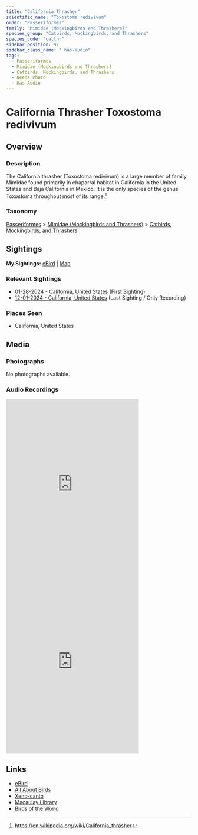 ```yaml
---
title: "California Thrasher"
scientific_name: "Toxostoma redivivum"
order: "Passeriformes"
family: "Mimidae (Mockingbirds and Thrashers)"
species_group: "Catbirds, Mockingbirds, and Thrashers"
species_code: "calthr"
sidebar_position: 92
sidebar_class_name: " has-audio"
tags: 
  - Passeriformes
  - Mimidae (Mockingbirds and Thrashers)
  - Catbirds, Mockingbirds, and Thrashers
  - Needs Photo
  - Has Audio
---
```


# California Thrasher <span className='sci_name'>Toxostoma redivivum</span>

## Overview

### Description
The California thrasher (Toxostoma redivivum) is a large member of family Mimidae found primarily in chaparral habitat in California in the United States and Baja California in Mexico. It is the only species of the genus Toxostoma throughout most of its range.[^1]

[^1]: https://en.wikipedia.org/wiki/California_thrasher

### Taxonomy
[Passeriformes](/tags/passeriformes) > [Mimidae (Mockingbirds and Thrashers)](/tags/mimidae-mockingbirds-and-thrashers) > [Catbirds, Mockingbirds, and Thrashers](/tags/catbirds-mockingbirds-and-thrashers)


## Sightings

**My Sightings:** [eBird](https://ebird.org/lifelist?r=world&time=life&spp=calthr) | [Map](/map?species_code=calthr)

### Relevant Sightings

* [01-28-2024 - California, United States](https://ebird.org/checklist/S160073236) (First Sighting)
* [12-01-2024 - California, United States](https://ebird.org/checklist/S204217558) (Last Sighting / Only Recording)

### Places Seen

* California, United States



## Media
### Photographs
No photographs available.

### Audio Recordings
<iframe src="https://macaulaylibrary.org/asset/626995460/embed" width="360" height="480" frameborder="0" allowfullscreen></iframe>
<iframe src="https://macaulaylibrary.org/asset/626995461/embed" width="360" height="480" frameborder="0" allowfullscreen></iframe>

## Links
* [eBird](https://ebird.org/species/calthr) 
* [All About Birds](https://www.allaboutbirds.org/guide/calthr) 
* [Xeno-canto](https://www.xeno-canto.org/species/toxostoma-redivivum) 
* [Macaulay Library](https://search.macaulaylibrary.org/catalog?taxonCode=calthr&sort=rating_rank_desc)
* [Birds of the World](https://birdsoftheworld.org/bow/species/calthr)

